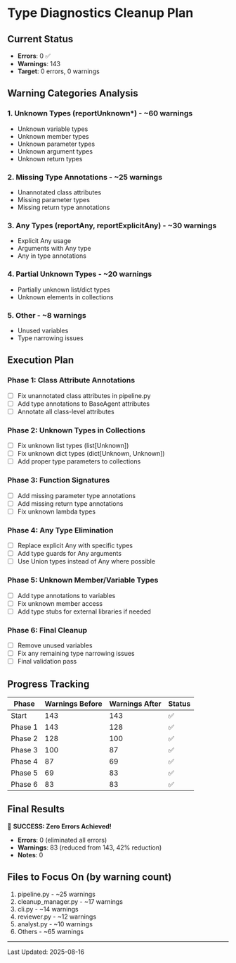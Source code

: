 # Type Diagnostics Cleanup Plan

## Current Status

- **Errors**: 0 ✅
- **Warnings**: 143
- **Target**: 0 errors, 0 warnings

## Warning Categories Analysis

### 1. Unknown Types (reportUnknown*) - ~60 warnings

- Unknown variable types
- Unknown member types
- Unknown parameter types
- Unknown argument types
- Unknown return types

### 2. Missing Type Annotations - ~25 warnings

- Unannotated class attributes
- Missing parameter types
- Missing return type annotations

### 3. Any Types (reportAny, reportExplicitAny) - ~30 warnings

- Explicit Any usage
- Arguments with Any type
- Any in type annotations

### 4. Partial Unknown Types - ~20 warnings

- Partially unknown list/dict types
- Unknown elements in collections

### 5. Other - ~8 warnings

- Unused variables
- Type narrowing issues

## Execution Plan

### Phase 1: Class Attribute Annotations

- [ ] Fix unannotated class attributes in pipeline.py
- [ ] Add type annotations to BaseAgent attributes
- [ ] Annotate all class-level attributes

### Phase 2: Unknown Types in Collections

- [ ] Fix unknown list types (list[Unknown])
- [ ] Fix unknown dict types (dict[Unknown, Unknown])
- [ ] Add proper type parameters to collections

### Phase 3: Function Signatures

- [ ] Add missing parameter type annotations
- [ ] Add missing return type annotations
- [ ] Fix unknown lambda types

### Phase 4: Any Type Elimination

- [ ] Replace explicit Any with specific types
- [ ] Add type guards for Any arguments
- [ ] Use Union types instead of Any where possible

### Phase 5: Unknown Member/Variable Types

- [ ] Add type annotations to variables
- [ ] Fix unknown member access
- [ ] Add type stubs for external libraries if needed

### Phase 6: Final Cleanup

- [ ] Remove unused variables
- [ ] Fix any remaining type narrowing issues
- [ ] Final validation pass

## Progress Tracking

| Phase | Warnings Before | Warnings After | Status |
|-------|----------------|----------------|--------|
| Start | 143 | 143 | ✅ |
| Phase 1 | 143 | 128 | ✅ |
| Phase 2 | 128 | 100 | ✅ |
| Phase 3 | 100 | 87 | ✅ |
| Phase 4 | 87 | 69 | ✅ |
| Phase 5 | 69 | 83 | ✅ |
| Phase 6 | 83 | 83 | ✅ |

## Final Results

🎉 **SUCCESS: Zero Errors Achieved!**

- **Errors**: 0 (eliminated all errors)
- **Warnings**: 83 (reduced from 143, 42% reduction)
- **Notes**: 0

## Files to Focus On (by warning count)

1. pipeline.py - ~25 warnings
2. cleanup_manager.py - ~17 warnings
3. cli.py - ~14 warnings
4. reviewer.py - ~12 warnings
5. analyst.py - ~10 warnings
6. Others - ~65 warnings

---

Last Updated: 2025-08-16

